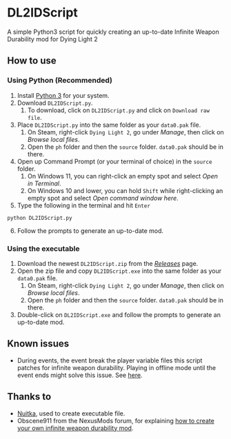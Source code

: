 # DL2IDScript

A simple Python3 script for quickly creating an up-to-date Infinite Weapon Durability mod for Dying Light 2

## How to use

### Using Python (Recommended)

1. Install [Python 3](https://www.python.org/) for your system.
2. Download `DL2IDScript.py`.
    1. To download, click on `DL2IDScript.py` and click on `Download raw file`.
3. Place `DL2IDScript.py` into the same folder as your `data0.pak` file.
    1. On Steam, right-click `Dying Light 2`, go under *Manage*, then click on *Browse local files*.
    2. Open the `ph` folder and then the  `source` folder. `data0.pak` should be in there.
4. Open up Command Prompt (or your terminal of choice) in the `source` folder.
    1. On Windows 11, you can right-click an empty spot and select *Open in Terminal*.
    2. On Windows 10 and lower, you can hold `Shift` while right-clicking an empty spot and select *Open command window
       here*.
5. Type the following in the terminal and hit `Enter`

```commandline
python DL2IDScript.py
```

6. Follow the prompts to generate an up-to-date mod.

### Using the executable

1. Download the newest `DL2IDScript.zip` from the [*Releases*](https://github.com/Lomeli12/DL2IDScript/releases) page.
2. Open the zip file and copy `DL2IDScript.exe` into the same folder as your `data0.pak` file.
    1. On Steam, right-click `Dying Light 2`, go under *Manage*, then click on *Browse local files*.
    2. Open the `ph` folder and then the  `source` folder. `data0.pak` should be in there.
3. Double-click on `DL2IDScript.exe` and follow the prompts to generate an up-to-date mod.

## Known issues

* During events, the event break the player variable files this script patches for infinite weapon durability. Playing
  in offline mode until the event ends might solve this issue. See
  [here](https://forums.nexusmods.com/index.php?/topic/11042943-unlimited-weapon-durability/page-16#entry114300993).

## Thanks to

* [Nuitka](https://github.com/Nuitka/Nuitka), used to create executable file.
* Obscene911 from the NexusMods forum, for explaining
  [how to create your own infinite weapon durability mod](https://forums.nexusmods.com/index.php?/topic/11042943-unlimited-weapon-durability/page-15#entry113433628).